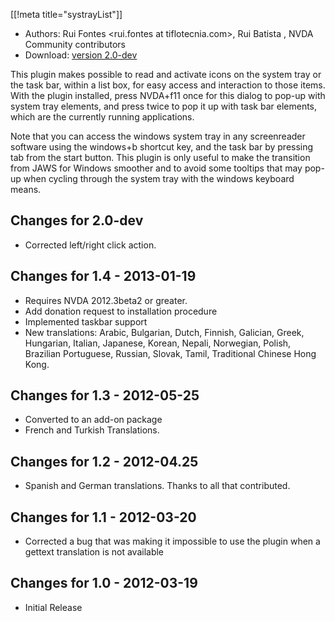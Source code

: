 [[!meta title="systrayList"]]

* Authors: Rui Fontes <rui.fontes at tiflotecnia.com>, Rui Batista <ruiandrebatista at gmail.com>, NVDA Community contributors
* Download: [version 2.0-dev][1]

This plugin makes possible to read and activate icons on the system tray or the task bar, within a list box, for easy access and interaction to those items. With the plugin installed, press NVDA+f11 once for this dialog to pop-up with system tray elements, and press twice to pop it up with task bar elements, which are the currently running applications.

Note that you can access the windows system tray in any screenreader software using the windows+b shortcut key, and the task bar by pressing tab from the start button. This plugin is only useful to make the transition from JAWS for Windows smoother and to avoid some tooltips that may pop-up when cycling through the system tray with the windows keyboard means.


## Changes for 2.0-dev ##

* Corrected left/right click action.

## Changes for 1.4 - 2013-01-19 ##

* Requires NVDA 2012.3beta2 or greater.
* Add donation request to installation procedure
* Implemented taskbar support
* New translations: Arabic, Bulgarian, Dutch, Finnish, Galician, Greek, Hungarian, Italian, Japanese, Korean, Nepali, Norwegian, Polish, Brazilian Portuguese, Russian, Slovak, Tamil, Traditional Chinese Hong Kong.

## Changes for 1.3 - 2012-05-25 ##

* Converted to an add-on package
* French and Turkish Translations.

## Changes for  1.2 - 2012-04.25 ##

* Spanish and German translations. Thanks to all that contributed.

## Changes for 1.1 - 2012-03-20 ##

* Corrected a bug that was making it impossible to use the plugin when a gettext translation is not available

## Changes for 1.0 - 2012-03-19 ##

* Initial Release

[1]: http://addons.nvda-project.org/files/get.php?file=st
